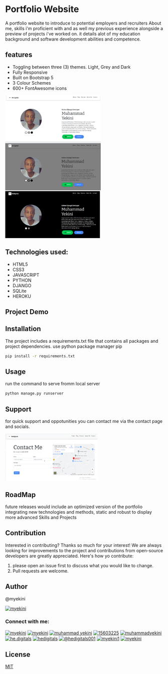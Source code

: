 
# Portfolio Website

A portfolio website to introduce to potential employers and recruiters About me, skills i'm proficient with and as well my previous experience alongside a preview of projects i've worked on. it details alot of my education background and software development abilities and competence.

## features
* Toggling between three (3) themes. Light, Grey and Dark
* Fully Responsive
*  Built on Bootstrap 5
*  3 Colour Schemes
*  600+ FontAwesome icons

<img src="portfolio_app/static/images/light-mood.png" style="height:150px; width:px;"/>
<img src="portfolio_app/static/images/grey-mood.png" style="height: 150px; width:;"/>
<img src="portfolio_app/static/images/dark-mood.png" style="height:150px; width:;"/>

## Technologies used:
* HTML5
* CSS3
* JAVASCRIPT
* PYTHON
* DJANGO
* SQLite
* HEROKU

## Project Demo
## Installation
The project includes a requirements.txt file that contains all packages and project dependencies. use python package manager pip

```bash
pip install -r requirements.txt
```
## Usage
run the command to serve fromm local server
```python
python manage.py runserver
```
## Support
for quick support and oppotunities you can contact me via the contact page and socials.

<img src="portfolio_app/static/images/Contact-Me.png" style="height:150px; width:px;"/>

## RoadMap
future releases would include an optimized version of the portfolio integrating new technologies and methods, static and robust to display more advanced Skills and Projects
## Contribution
Interested in contributing? Thanks so much for your interest! We are always looking for improvements to the project and contributions from open-source developers are greatly appreciated. Here's how yo contribute:

1. please open an issue first to discuss what you would like to change.
2. Pull requests are welcome. 

## Author
@myekini

<p align="left"> <a href="https://twitter.com/myekini" target="blank"><img src="https://img.shields.io/twitter/follow/myekini?logo=twitter&style=for-the-badge" alt="myekini" /></a> </p>

<h3 align="left">Connect with me:</h3>
<p align="left">
<a href="https://dev.to/myekini" target="blank"><img align="center" src="https://raw.githubusercontent.com/rahuldkjain/github-profile-readme-generator/master/src/images/icons/Social/devto.svg" alt="myekini" height="30" width="40" /></a>
<a href="https://twitter.com/myekini" target="blank"><img align="center" src="https://raw.githubusercontent.com/rahuldkjain/github-profile-readme-generator/master/src/images/icons/Social/twitter.svg" alt="myekini" height="30" width="40" /></a>
<a href="https://linkedin.com/in/muhammad yekini" target="blank"><img align="center" src="https://raw.githubusercontent.com/rahuldkjain/github-profile-readme-generator/master/src/images/icons/Social/linked-in-alt.svg" alt="muhammad yekini" height="30" width="40" /></a>
<a href="https://stackoverflow.com/users/15603225" target="blank"><img align="center" src="https://raw.githubusercontent.com/rahuldkjain/github-profile-readme-generator/master/src/images/icons/Social/stack-overflow.svg" alt="15603225" height="30" width="40" /></a>
<a href="https://kaggle.com/muhammadyekini" target="blank"><img align="center" src="https://raw.githubusercontent.com/rahuldkjain/github-profile-readme-generator/master/src/images/icons/Social/kaggle.svg" alt="muhammadyekini" height="30" width="40" /></a>
<a href="https://fb.com/he.digitals" target="blank"><img align="center" src="https://raw.githubusercontent.com/rahuldkjain/github-profile-readme-generator/master/src/images/icons/Social/facebook.svg" alt="he.digitals" height="30" width="40" /></a>
<a href="https://instagram.com/hedigitals" target="blank"><img align="center" src="https://raw.githubusercontent.com/rahuldkjain/github-profile-readme-generator/master/src/images/icons/Social/instagram.svg" alt="hedigitals" height="30" width="40" /></a>
<a href="https://medium.com/@hedigitals001" target="blank"><img align="center" src="https://raw.githubusercontent.com/rahuldkjain/github-profile-readme-generator/master/src/images/icons/Social/medium.svg" alt="@hedigitals001" height="30" width="40" /></a>
<a href="https://www.hackerrank.com/myekini1" target="blank"><img align="center" src="https://raw.githubusercontent.com/rahuldkjain/github-profile-readme-generator/master/src/images/icons/Social/hackerrank.svg" alt="myekini1" height="30" width="40" /></a>
<a href="https://www.leetcode.com/myekini" target="blank"><img align="center" src="https://raw.githubusercontent.com/rahuldkjain/github-profile-readme-generator/master/src/images/icons/Social/leet-code.svg" alt="myekini" height="30" width="40" /></a>
</p>


## License
[MIT](https://choosealicense.com/licenses/mit/)